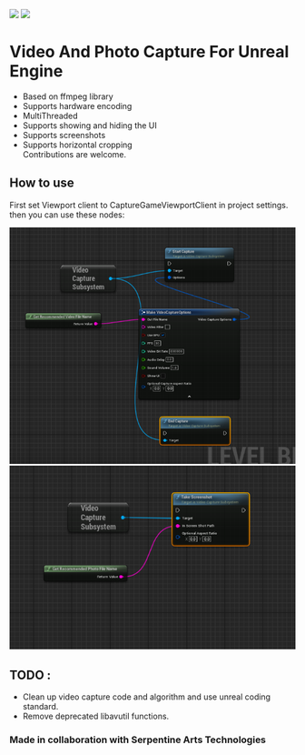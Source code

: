 ![](https://img.shields.io/badge/Status-Under%20Development-red) ![](https://img.shields.io/badge/Contribution-Help%20Needed-blue)
# Video And Photo Capture For Unreal Engine

- Based on ffmpeg library
- Supports hardware encoding
- MultiThreaded
- Supports showing and hiding the UI
- Supports screenshots
- Supports horizontal cropping  
Contributions are welcome.

## How to use
First set Viewport client to CaptureGameViewportClient in project settings. then you can use these nodes:    


![](./.github/BeginRecord.png)   
![](./.github/Photo.png)
## TODO : 
- Clean up video capture code and algorithm and use unreal coding standard.
- Remove deprecated libavutil functions.
### Made in collaboration with Serpentine Arts Technologies
